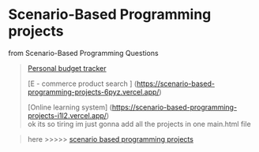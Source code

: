 # Scenario-Based Programming projects
 from Scenario-Based Programming Questions
> [Personal budget tracker](https://scenario-based-programming-projects.vercel.app/)    
>
> [E - commerce product search ] (https://scenario-based-programming-projects-6pyz.vercel.app/)    
>
> [Online learning system] (https://scenario-based-programming-projects-i1l2.vercel.app/)    
ok its so tiring im just gonna add all the projects in one main.html file   

>  here >>>>> [scenario based programming projects](https://raufjatoi.github.io/Scenario-Based-Programming-projects)
